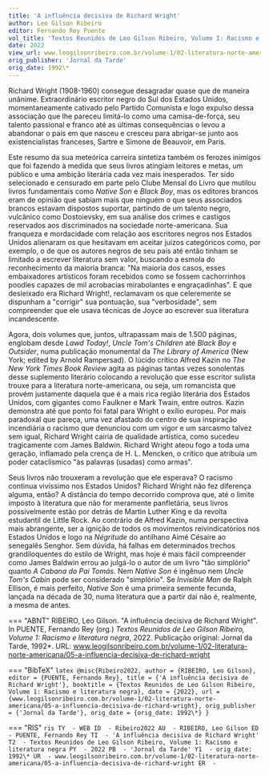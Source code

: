 ```yaml
---
title: 'A influência decisiva de Richard Wright'
author: Leo Gilson Ribeiro
editor: Fernando Rey Puente
vol_title: 'Textos Reunidos de Leo Gilson Ribeiro, Volume I: Racismo e literatura negra'
date: 2022
view_url: www.leogilsonribeiro.com.br/volume-1/02-literatura-norte-americana/05-a-influencia-decisiva-de-richard-wright
orig_publisher: 'Jornal da Tarde'
orig_date: 1992\*
---
```


Richard Wright (1908-1960) consegue desagradar quase que de maneira unânime. Extraordinário escritor negro do Sul dos Estados Unidos, momentaneamente cativado pelo Partido Comunista e logo expulso dessa associação que lhe pareceu limitá-lo como uma camisa-de-força, seu talento passional e franco até as últimas consequências o levou a abandonar o país em que nasceu e cresceu para abrigar-se junto aos existencialistas franceses, Sartre e Simone de Beauvoir, em Paris.

Este resumo da sua meteórica carreira sintetiza também os ferozes inimigos que foi fazendo à medida que seus livros atingiam leitores e metas, um público e uma ambição literária cada vez mais inesperados. Ter sido selecionado e censurado em parte pelo Clube Mensal do Livro que mutilou livros fundamentais como *Native Son* e *Black Boy*, mas os editores brancos eram de opinião que sabiam mais que ninguém o que seus associados brancos estavam dispostos suportar, partindo de um talento negro, vulcânico como Dostoievsky, em sua análise dos crimes e castigos reservados aos discriminados na sociedade norte-americana. Sua franqueza e mordacidade com relação aos escritores negros nos Estados Unidos alienaram os que hesitavam em aceitar juízos categóricos como, por exemplo, o de que os autores negros de seu país até então tinham se limitado a escrever literatura sem valor, buscando a esmola do reconhecimento da maioria branca: "Na maioria dos casos, esses embaixadores artísticos foram recebidos como se fossem cachorrinhos poodles capazes de mil acrobacias mirabolantes e engraçadinhas". E que desleixado era Richard Wright!, reclamavam os que celeremente se dispunham a "corrigir" sua pontuação, sua "verbosidade", sem compreender que ele usava técnicas de Joyce ao escrever sua literatura incandescente.

Agora, dois volumes que, juntos, ultrapassam mais de 1.500 páginas, englobam desde *Lawd Today!*, *Uncle Tom's Children* até *Black Boy* e *Outsider*, numa publicação monumental da *The Library of America* (New York; edited by Arnold Rampersad). O lúcido crítico Alfred Kazin no *The New York Times Book Review* agita as páginas tantas vezes sonolentas desse suplemento literário colocando a revolução que esse escritor sulista trouxe para a literatura norte-americana, ou seja, um romancista que provém justamente daquela que é a mais rica região literária dos Estados Unidos, com gigantes como Faulkner e Mark Twain, entre outros. Kazin demonstra até que ponto foi fatal para Wright o exílio europeu. Por mais paradoxal que pareça, uma vez afastado do centro de sua inspiração incendiária o racismo que denunciou com um vigor e um sarcasmo talvez sem igual, Richard Wright cairia de qualidade artística, como sucedeu tragicamente com James Baldwin. Richard Wright ateou fogo a toda uma geração, inflamado pela crença de H. L. Mencken, o crítico que atribuía um poder cataclísmico "às palavras (usadas) como armas".

Seus livros não trouxeram a revolução que ele esperava? O racismo continua vivíssimo nos Estados Unidos? Richard Wright não fez diferença alguma, então? A distância do tempo decorrido comprova que, até o limite imposto à literatura que não for meramente panfletária, seus livros possivelmente estão por detrás de Martin Luther King e da revolta estudantil de Little Rock. Ao contrário de Alfred Kazin, numa perspectiva mais abrangente, ser a ignição de todos os movimentos reivindicatórios nos Estados Unidos e logo na *Négritude* do antilhano Aimé Césaire ao senegalês Senghor. Sem dúvida, há falhas em determinados trechos grandiloquentes do estilo de Wright, mas hoje é mais fácil compreender como James Baldwin errou ao julgá-lo o autor de um livro "tão simplório" quanto *A Cabana do Pai Tomás*. Nem *Native Son* é ingênuo nem *Uncle Tom's Cabin* pode ser considerado "simplório". Se *Invisible Man* de Ralph Ellison, é mais perfeito, *Native Son* é uma primeira semente fecunda, lançada na década de 30, numa literatura que a partir daí não é, realmente, a mesma de antes.


=== "ABNT"
    RIBEIRO, Leo Gilson. "A influência decisiva de Richard Wright". In PUENTE, Fernando Rey (org.) <em>Textos Reunidos de Leo Gilson Ribeiro, Volume 1: Racismo e literatura negra</em>, 2022. Publicação original: Jornal da Tarde, 1992\*. URL: <a href="yml_view_url">www.leogilsonribeiro.com.br/volume-1/02-literatura-norte-americana/05-a-influencia-decisiva-de-richard-wright</a>

=== "BibTeX"
    ```latex
    @misc{Ribeiro2022,
    author = {RIBEIRO, Leo Gilson},
    editor = {PUENTE, Fernando Rey},
    title = {'A influência decisiva de Richard Wright'},
    booktitle = {Textos Reunidos de Leo Gilson Ribeiro, Volume 1: Racismo e literatura negra},
    date = {2022},
    url = {www.leogilsonribeiro.com.br/volume-1/02-literatura-norte-americana/05-a-influencia-decisiva-de-richard-wright},
    orig_publisher = {'Jornal da Tarde'},
    orig_date = {orig_date: 1992\*}
    }
    ```

=== "RIS"
    ```ris
    TY  - WEB
    ID  - Ribeiro2022
    AU  - RIBEIRO, Leo Gilson
    ED  - PUENTE, Fernando Rey
    TI  - 'A influência decisiva de Richard Wright'
    T2  - Textos Reunidos de Leo Gilson Ribeiro, Volume 1: Racismo e literatura negra
    PY  - 2022
    PB  - 'Jornal da Tarde'
    Y1  - orig_date: 1992\*
    UR  - www.leogilsonribeiro.com.br/volume-1/02-literatura-norte-americana/05-a-influencia-decisiva-de-richard-wright
    ER  - 
    ```
